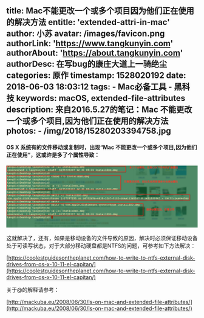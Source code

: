 title: Mac不能更改一个或多个项目因为他们正在使用的解决方法
entitle: 'extended-attri-in-mac'
author: 小苏
avatar: /images/favicon.png
authorLink: 'https://www.tangkunyin.com'
authorAbout: 'https://about.tangkunyin.com'
authorDesc: 在写bug的康庄大道上一骑绝尘
categories: 原作
timestamp: 1528020192
date: 2018-06-03 18:03:12
tags:
    - Mac必备工具
    - 黑科技
keywords: macOS, extended-file-attributes
description: 来自2016.5.27的笔记：Mac 不能更改一个或多个项目,因为他们正在使用的解决方法
photos:
    - /img/2018/15280203394758.jpg
---

#### OS X 系统有的文件移动或复制时，出现“Mac 不能更改一个或多个项目,因为他们正在使用”，这或许是多了个属性导致：

![](/img/2018/15280203394758.jpg)


这就解决了，还有，如果是移动设备的文件导致的原因，解决时必须保证移动设备处于可读写状态，对于大部分移动硬盘都是NTFS的问题，可参考如下方法解决：

[https://coolestguidesontheplanet.com/how-to-write-to-ntfs-external-disk-drives-from-os-x-10-11-el-capitan/](https://coolestguidesontheplanet.com/how-to-write-to-ntfs-external-disk-drives-from-os-x-10-11-el-capitan/)


关于@的解释请参考：

[http://mackuba.eu/2008/06/30/ls-on-mac-and-extended-file-attributes/](http://mackuba.eu/2008/06/30/ls-on-mac-and-extended-file-attributes/)


